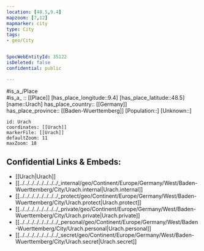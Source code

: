 ```yaml
---
location: [48.5,9.4] 
mapzoom: [7,12] 
mapmarker: city 
type: City
tags:
- geo/City


SpocWebEntityId: 35122
isDeleted: false
confidential: public

---
```

#is_a_/Place  
#is_a_ :: [[Place]] 
[has_place_longitude::9.4] 
[has_place_latitude::48.5] 
[name::Urach] 
has_place_country:: [[Germany]]  
has_place_province:: [[Baden-Wuerttemberg]] 
[Population::] 
[Unknown::] 


```leaflet
id: Urach
coordinates: [[Urach]] 
markerFile: [[Urach]] 
defaultZoom: 11 
maxZoom: 18
```


## Confidential Links & Embeds: 
- [[Urach|Urach]]  
- [[../../../../../../../../_internal/geo/Continent/Europe/Germany/West/Baden-Wuerttemberg/City/Urach.internal|Urach.internal]] 
- [[../../../../../../../../_protect/geo/Continent/Europe/Germany/West/Baden-Wuerttemberg/City/Urach.protect|Urach.protect]] 
- [[../../../../../../../../_private/geo/Continent/Europe/Germany/West/Baden-Wuerttemberg/City/Urach.private|Urach.private]] 
- [[../../../../../../../../_personal/geo/Continent/Europe/Germany/West/Baden-Wuerttemberg/City/Urach.personal|Urach.personal]] 
- [[../../../../../../../../_secret/geo/Continent/Europe/Germany/West/Baden-Wuerttemberg/City/Urach.secret|Urach.secret]] 
